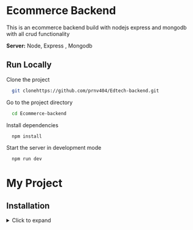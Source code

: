
# Ecommerce Backend

This is an ecommerce backend build with nodejs express and mongodb with all crud functionality


**Server:** Node, Express , Mongodb 


## Run Locally

Clone the project

```bash
  git clonehttps://github.com/prnv404/Edtech-backend.git
```

Go to the project directory

```bash
  cd Ecommerce-backend
```

Install dependencies

```bash
  npm install
```

Start the server in development mode

```bash
  npm run dev
```
# My Project
## Installation
<details>
  <summary>Click to expand</summary>
  
  Here is some hidden content.
</details>

